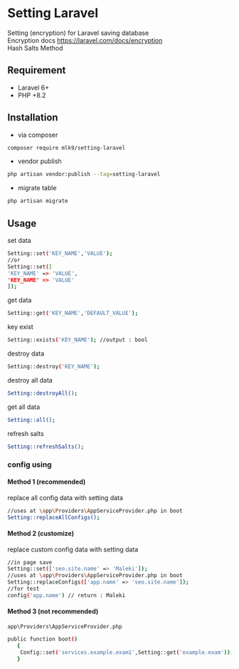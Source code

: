 # Setting Laravel
Setting (encryption) for Laravel saving database<br>
Encryption docs https://laravel.com/docs/encryption<br>
Hash Salts Method
## Requirement
- Laravel 6+
- PHP +8.2
## Installation
- via composer
```sh
composer require mlk9/setting-laravel
```
- vendor publish
```sh
php artisan vendor:publish --tag=setting-laravel
```
- migrate table
```sh
php artisan migrate
```
## Usage
set data
```sh
Setting::set('KEY_NAME','VALUE'); 
//or
Setting::set([
'KEY_NAME' => 'VALUE',
'KEY_NAME' => 'VALUE'
]); 
```
get data
```sh
Setting::get('KEY_NAME','DEFAULT_VALUE'); 
```
key exist
```sh
Setting::exists('KEY_NAME'); //output : bool
```
destroy data
```sh
Setting::destroy('KEY_NAME'); 
```
destroy all data
```sh
Setting::destroyAll(); 
```
get  all data
```sh
Setting::all(); 
```
refresh salts
```sh
Setting::refreshSalts();
```

### config using
#### Method 1 (recommended)
replace all config data with setting data
```sh
//uses at \app\Providers\AppServiceProvider.php in boot
Setting::replaceAllConfigs();
```
#### Method 2 (customize)
replace custom config data with setting data
```sh
//in page save
Setting::set(['seo.site.name' => 'Maleki']); 
//uses at \app\Providers\AppServiceProvider.php in boot
Setting::replaceConfigs(['app.name' => 'seo.site.name']);
//for test
config('app.name') // return : Maleki
```
#### Method 3 (not recommended)
`app\Providers\AppServiceProvider.php`
```sh
public function boot()
   {
    Config::set('services.example.exam1',Setting::get('example.exam'));
   }
```